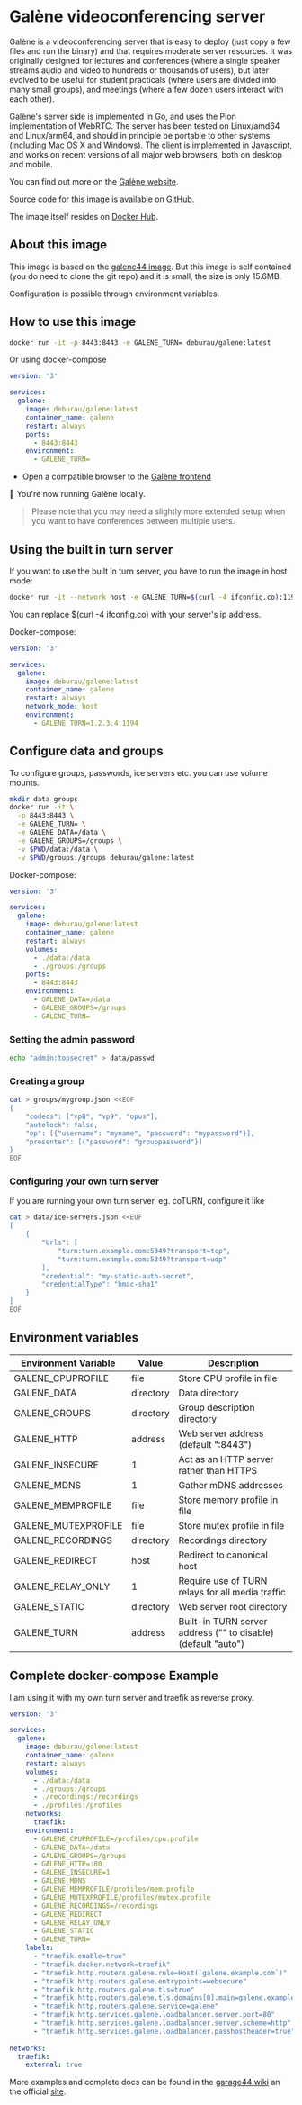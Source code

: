 <!--
![Docker Pulls](https://img.shields.io/docker/pulls/deburau/galene-docker?style=plastic)
![GitHub release (latest SemVer)](https://img.shields.io/github/v/release/deburau/galene-docker?style=plastic)
![GitHub](https://img.shields.io/github/license/deburau/galene-docker?style=plastic)
-->
# Galène videoconferencing server

Galène is a videoconferencing server that is easy to deploy (just copy a few files and run the binary) and that requires moderate server resources. It was originally designed for lectures and conferences (where a single speaker streams audio and video to hundreds or thousands of users), but later evolved to be useful for student practicals (where users are divided into many small groups), and meetings (where a few dozen users interact with each other).

Galène's server side is implemented in Go, and uses the Pion implementation of WebRTC. The server has been tested on Linux/amd64 and Linux/arm64, and should in principle be portable to other systems (including Mac OS X and Windows). The client is implemented in Javascript, and works on recent versions of all major web browsers, both on desktop and mobile.

You can find out more on the [Galène website](https://galene.org/).

Source code for this image is available on [GitHub](https://github.com/deburau/galene-docker).

The image itself resides on [Docker Hub](https://hub.docker.com/r/deburau/galene).

## About this image

This image is based on the [galene44 image](https://github.com/garage44/galene). But this image is self contained (you do need to clone the git repo) and it is small, the size is only 15.6MB.

Configuration is possible through environment variables.

## How to use this image

```bash
docker run -it -p 8443:8443 -e GALENE_TURN= deburau/galene:latest
```

Or using docker-compose

```yaml
version: '3'

services:
  galene:
    image: deburau/galene:latest
    container_name: galene
    restart: always
    ports:
      - 8443:8443
    environment:
      - GALENE_TURN=
```

* Open a compatible browser to the [Galène frontend](http://localhost:8443)

:tada: You're now running Galène locally.

> Please note that you may need a slightly more extended setup when you
> want to have conferences between multiple users.

## Using the built in turn server

If you want to use the built in turn server, you have to run the image in host mode:

```bash
docker run -it --network host -e GALENE_TURN=$(curl -4 ifconfig.co):1194 deburau/galene:latest
```

You can replace $(curl -4 ifconfig.co) with your server's ip address.

Docker-compose:

```yaml
version: '3'

services:
  galene:
    image: deburau/galene:latest
    container_name: galene
    restart: always
    network_mode: host
    environment:
      - GALENE_TURN=1.2.3.4:1194
```

## Configure data and groups

To configure groups, passwords, ice servers etc. you can use volume mounts.

```bash
mkdir data groups
docker run -it \
  -p 8443:8443 \
  -e GALENE_TURN= \
  -e GALENE_DATA=/data \
  -e GALENE_GROUPS=/groups \
  -v $PWD/data:/data \
  -v $PWD/groups:/groups deburau/galene:latest
```

Docker-compose:

```yaml
version: '3'

services:
  galene:
    image: deburau/galene:latest
    container_name: galene
    restart: always
    volumes:
      - ./data:/data
      - ./groups:/groups
    ports:
      - 8443:8443
    environment:
      - GALENE_DATA=/data
      - GALENE_GROUPS=/groups
      - GALENE_TURN=
```

### Setting the admin password

```bash
echo "admin:topsecret" > data/passwd
```


### Creating a group

```bash
cat > groups/mygroup.json <<EOF
{
    "codecs": ["vp8", "vp9", "opus"],
    "autolock": false,
    "op": [{"username": "myname", "password": "mypassword"}],
    "presenter": [{"password": "grouppassword"}]
}
EOF
```

### Configuring your own turn server

If you are running your own turn server, eg. coTURN, configure it like

```bash
cat > data/ice-servers.json <<EOF
[
    {
        "Urls": [
            "turn:turn.example.com:5349?transport=tcp",
            "turn:turn.example.com:5349?transport=udp"
        ],
        "credential": "my-static-auth-secret",
        "credentialType": "hmac-sha1"
    }
]
EOF
```

## Environment variables

| Environment Variable| Value     | Description
| ---                 | ---       | ---
| GALENE_CPUPROFILE   | file      | Store CPU profile in file               
| GALENE_DATA         | directory | Data directory                          
| GALENE_GROUPS       | directory | Group description directory             
| GALENE_HTTP         | address   | Web server address (default ":8443")    
| GALENE_INSECURE     | 1         | Act as an HTTP server rather than HTTPS 
| GALENE_MDNS         | 1         | Gather mDNS addresses                   
| GALENE_MEMPROFILE   | file      | Store memory profile in file            
| GALENE_MUTEXPROFILE | file      | Store mutex profile in file
| GALENE_RECORDINGS   | directory | Recordings directory
| GALENE_REDIRECT     | host      | Redirect to canonical host
| GALENE_RELAY_ONLY   | 1         | Require use of TURN relays for all media traffic
| GALENE_STATIC       | directory | Web server root directory
| GALENE_TURN         | address   | Built-in TURN server address ("" to disable) (default "auto")


## Complete docker-compose Example

I am using it with my own turn server and traefik as reverse proxy.

```yaml
version: '3'

services:
  galene:
    image: deburau/galene:latest
    container_name: galene
    restart: always
    volumes:
      - ./data:/data
      - ./groups:/groups
      - ./recordings:/recordings
      - ./profiles:/profiles
    networks:
      traefik:
    environment:
      - GALENE_CPUPROFILE=/profiles/cpu.profile
      - GALENE_DATA=/data
      - GALENE_GROUPS=/groups
      - GALENE_HTTP=:80
      - GALENE_INSECURE=1
      - GALENE_MDNS
      - GALENE_MEMPROFILE/profiles/mem.profile
      - GALENE_MUTEXPROFILE/profiles/mutex.profile
      - GALENE_RECORDINGS=/recordings
      - GALENE_REDIRECT
      - GALENE_RELAY_ONLY
      - GALENE_STATIC
      - GALENE_TURN=
    labels:
      - "traefik.enable=true"
      - "traefik.docker.network=traefik"
      - "traefik.http.routers.galene.rule=Host(`galene.example.com`)"
      - "traefik.http.routers.galene.entrypoints=websecure"
      - "traefik.http.routers.galene.tls=true"
      - "traefik.http.routers.galene.tls.domains[0].main=galene.example.com"
      - "traefik.http.routers.galene.service=galene"
      - "traefik.http.services.galene.loadbalancer.server.port=80"
      - "traefik.http.services.galene.loadbalancer.server.scheme=http"
      - "traefik.http.services.galene.loadbalancer.passhostheader=true"
      
networks:
  traefik:
    external: true
```

More examples and complete docs can be found in the [garage44 wiki](https://github.com/garage44/galene/wiki) an the official [site](https://github.com/garage44/galene/wiki).
